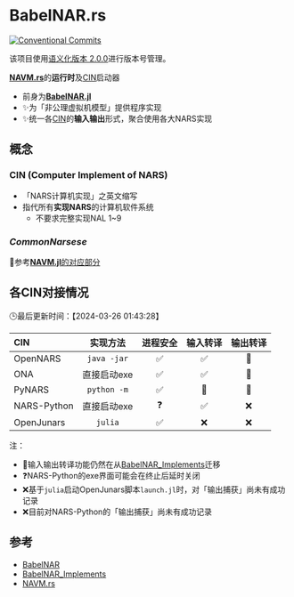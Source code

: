 # BabelNAR.rs

[![Conventional Commits](https://img.shields.io/badge/Conventional%20Commits-1.0.0-%23FE5196?logo=conventionalcommits&logoColor=white)](https://conventionalcommits.org)

该项目使用[语义化版本 2.0.0](https://semver.org/)进行版本号管理。

[**NAVM.rs**](https://github.com/ARCJ137442/NAVM.rs)的**运行时**及[CIN](#cin-computer-implement-of-nars)启动器

- 前身为[**BabelNAR.jl**](https://github.com/ARCJ137442/BabelNAR.jl)
- ✨为「非公理虚拟机模型」提供程序实现
- ✨统一各[CIN](#cin-computer-implement-of-nars)的**输入输出**形式，聚合使用各大NARS实现

## 概念

### CIN (Computer Implement of NARS)

- 「NARS计算机实现」之英文缩写
- 指代所有**实现NARS**的计算机软件系统
  - 不要求完整实现NAL 1~9

### ***CommonNarsese***

🔗参考[**NAVM.jl**的对应部分](https://github.com/ARCJ137442/navm.jl?tab=readme-ov-file#commonnarsese)

## 各CIN对接情况

🕒最后更新时间：【2024-03-26 01:43:28】

| CIN         |    实现方法     | 进程安全 | 输入转译 | 输出转译 |
| :---------- | :---------: | :--: | :--: | :--: |
| OpenNARS    | `java -jar` |  ✅   |  ✅   |  🚧  |
| ONA         |   直接启动exe   |  ✅   |  ✅   |  🚧  |
| PyNARS      | `python -m` |  ✅   |  🚧  |  🚧  |
| NARS-Python |   直接启动exe   |  ❓   |  ✅  |  ❌  |
| OpenJunars  |   `julia`   |  ✅   |  ❌   |  ❌   |

注：

- 🚧输入输出转译功能仍然在从[BabelNAR_Implements](https://github.com/ARCJ137442/BabelNAR_Implements.jl)迁移
- ❓NARS-Python的exe界面可能会在终止后延时关闭
- ❌基于`julia`启动OpenJunars脚本`launch.jl`时，对「输出捕获」尚未有成功记录
- ❌目前对NARS-Python的「输出捕获」尚未有成功记录

## 参考

- [BabelNAR](https://github.com/ARCJ137442/BabelNAR.jl)
- [BabelNAR_Implements](https://github.com/ARCJ137442/BabelNAR_Implements.jl)
- [NAVM.rs](https://github.com/ARCJ137442/NAVM.rs)
